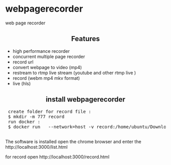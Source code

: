 # webpagerecorder
web page recorder

<h2 align="center">Features</h2>
<p><p> 
  <ul>
<li>high performance recorder </li>
    <li>concurrent multiple page recorder </li>
    <li>record url </li>
    <li> convert webpage to video (mp4) </li>
    <li>restream  to rtmp live stream (youtube and other rtmp live )</li>    
     <li>record (webm mp4 mkv format) </li>
     <li>live (hls) </li>
</ul>
<p><p> 
<h2 align="center">install webpagerecorder</h2>
<p><p> 
 <pre>
 create folder for record file :
 $ mkdir -m 777 record
 run docker : 
 $ docker run   --network=host -v record:/home/ubuntu/Downloads  -v record:/home/ubuntu/wprNode/public/recordfile/    --name wpr alit771/webpagerecorder:v2.1
 </pre>

The software is installed open the chrome browser and enter the http://localhost:3000/list.html
<p>
for record open  http://localhost:3000/record.html

<p><p> 
